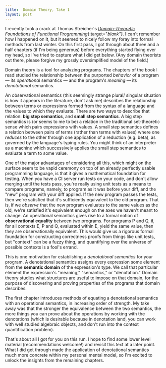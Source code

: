 ```yaml
---
title:  Domain Theory, Take 1
layout: post
---
```


I recently took a crack at Thomas Streicher's [_Domain-Theoretic
Foundations of Functional Programming_<i class="fa
fa-external-link"></i>][book]{:target="_blank"}_. I can't remember how
I happened on it, but it seemed to nicely follow my foray into formal
methods from last winter. On this first pass, I got through about
three and a half chapters (if I'm being generous) before everything
started flying over my head, so I've tried to capture what I did get
below. (Any domain theorists out there, please forgive my grossly
oversimplified model of the field.)

[book]: https://doc.lagout.org/programmation/Functional%20Programming/Domain-Theoretic%20Foundations%20of%20Functional%20Programming%20%5bStreicher%202006-12-04%5d.pdf

<!-- MORE -->

Domain theory is a tool for analyzing programs. The chapters of the
book I read studied the relationship between the purported _behavior_
of a program &mdash; its _operational_ semantics &mdash; and the
program's _meaning_ &mdash; its _denotational_ semantics.

An observational semantics (this seemingly strange plural/ singular
situation is how it appears in the literature, don't ask me)
describes the relationship between terms or expressions formed from
the syntax of a language and the values to which they evaluate. There
are two ways to describe that relation: **big step semantics**, and
**small step semantics**. A big step semantics is (or seems to me to
be) a relation in the traditional set-theoretic sense which pairs
expressions with values. A small step semantics defines a relation
between pairs of terms (rather than terms with values) where one
_reduces_ to the other through one application of a reduction (e.g.
beta), as governed by the language's typing rules. You might think of
an interpreter as a machine which successively applies the small step
semantics to evaluate a term to some value.

One of the major advantages of considering all this, which might on
the surface seem to be vapid ceremony on top of an already perfectly
usable programming language, is that it gives a mathematical
foundation for testing. When you have a CI server run tests on your
code, and don't allow merging until the tests pass, you're really
using unit tests as a means to compare programs, namely, to program
as it was before your diff, and the "new" program with your diff
applied. If the new program passes the tests, then we're satisfied
that it's sufficiently equivalent to the old program. That is, if we
_observe_ that the new program evaluates to the same values as the
old, we're satisfied it's equivalent enough on the axes we haven't
meant to change. An operational semantics gives rise to a formal
notion of **observational equality** between two programs. For
programs P and Q, if, for all contexts E, P and Q, evaluated within
E, yield the same value, then they are observationally equivalent.
This would give us a rigorous formal foundation for constructing
correctness proofs from things like unit tests, but "context" can be
a fuzzy thing, and quantifying over the universe of possible contexts
is a fool's errand.

This is one motivation for establishing a _denotational semantics_
for your program. A denotational semantics assigns every expression
some element from the **semantic domain** of the expression's type.
We call that particular element the expression's "meaning,"
"semantics," or "denotation." Domain theory studies what structures
are useful to impose on that domain, for the purpose of discovering
and proving properties of the programs that domain describes.

The first chapter introduces methods of equating a denotational
semantics with an operational semantics, in increasing order of
strength. My take away was that the stronger the equivalence between
the two semantics, the more things you can prove about the operations
by working with the denotations (which is desirable because in
denotation land, you can work with well studied algebraic objects,
and don't run into the context quantification problem).

That's about all I got for you on this run. I hope to find some lower
level material (recommendations welcome!) and revisit this text at a
later point. What I did get through made the application of
denotational semantics much more concrete within my personal mental
model, so I'm excited to unlock the insights from the remaining
chapters.
